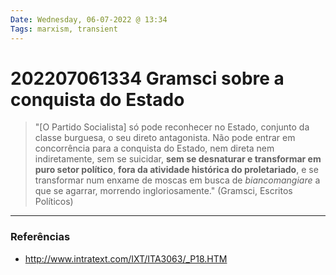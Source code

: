 ```yaml
---
Date: Wednesday, 06-07-2022 @ 13:34
Tags: marxism, transient
---
```

# 202207061334 Gramsci sobre a conquista do Estado
> "[O Partido Socialista] só pode reconhecer no Estado, conjunto da classe burguesa, o seu direto antagonista. 
> Não pode entrar em concorrência para a conquista do Estado, nem direta nem indiretamente, sem se suicidar, **sem se desnaturar e transformar em puro setor político**, **fora da atividade histórica do proletariado**, e se transformar num enxame de moscas em busca de *biancomangiare* a que se agarrar, morrendo ingloriosamente." (Gramsci, Escritos Políticos)



---
### Referências
- http://www.intratext.com/IXT/ITA3063/_P18.HTM